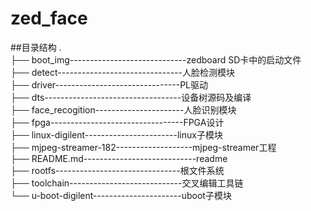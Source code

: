 # zed_face

##目录结构
.<br>
├── boot_img-----------------------------zedboard SD卡中的启动文件<br>
├── detect-------------------------------人脸检测模块<br>
├── driver-------------------------------PL驱动<br>
├── dts----------------------------------设备树源码及编译<br>
├── face_recogition----------------------人脸识别模块<br>
├── fpga---------------------------------FPGA设计<br>
├── linux-digilent-----------------------linux子模块<br>
├── mjpeg-streamer-182-------------------mjpeg-streamer工程<br>
├── README.md----------------------------readme<br>
├── rootfs-------------------------------根文件系统<br>
├── toolchain----------------------------交叉编辑工具链<br>
└── u-boot-digilent----------------------uboot子模块<br>

